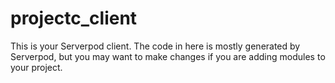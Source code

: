 # projectc_client

This is your Serverpod client. The code in here is mostly generated by
Serverpod, but you may want to make changes if you are adding modules to your
project.
